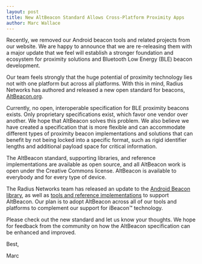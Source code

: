 ```yaml
---
layout: post
title: New AltBeacon Standard Allows Cross-Platform Proximity Apps
author: Marc Wallace
---
```


Recently, we removed our Android beacon tools and related projects from our website. We are happy to announce that we are re-releasing them with a major update that we feel will establish a stronger foundation and ecosystem for proximity solutions and Bluetooth Low Energy (BLE) beacon development.

Our team feels strongly that the huge potential of proximity technology lies not with one platform but across all platforms. With this in mind, Radius Networks has authored and released a new open standard for beacons, [AltBeacon.org](http://altbeacon.org).

Currently, no open, interoperable specification for BLE proximity beacons exists. Only proprietary specifications exist, which favor one vendor over another. We hope that AltBeacon solves this problem. We also believe we have created a specification that is more flexible and can accommodate different types of proximity beacon implementations and solutions that can benefit by not being locked into a specific format, such as rigid identifier lengths and additional payload space for critical information.

The AltBeacon standard, supporting libraries, and reference implementations are available as open source, and all AltBeacon work is open under the Creative Commons license. AltBeacon is available to everybody and for every type of device.

The Radius Networks team has released an update to the [Android Beacon library](http://github.com/AltBeacon/android-beacon-library), as well as [tools and reference implementations](http://altbeacon.org/examples/) to support AltBeacon. Our plan is to adopt AltBeacon across all of our tools and platforms to complement our support for iBeacon™ technology.

Please check out the new standard and let us know your thoughts. We hope for feedback from the community on how the AltBeacon specification can be enhanced and improved.

Best,

Marc
